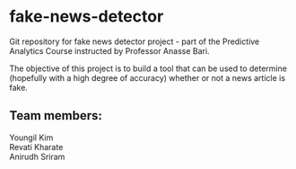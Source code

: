 # fake-news-detector

Git repository for fake news detector project - part of the Predictive Analytics Course instructed by Professor Anasse Bari.  

The objective of this project is to build a tool that can be used to determine (hopefully with a high degree of accuracy) whether or not a news article is fake.  

## Team members:  
Youngil Kim  
Revati Kharate  
Anirudh Sriram  
